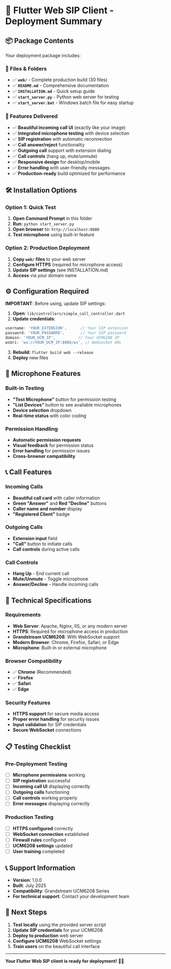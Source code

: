 # 🚀 Flutter Web SIP Client - Deployment Summary

## 📦 **Package Contents**

Your deployment package includes:

### **📁 Files & Folders**
- ✅ **`web/`** - Complete production build (30 files)
- ✅ **`README.md`** - Comprehensive documentation
- ✅ **`INSTALLATION.md`** - Quick setup guide
- ✅ **`start_server.py`** - Python web server for testing
- ✅ **`start_server.bat`** - Windows batch file for easy startup

### **🎯 Features Delivered**
- ✅ **Beautiful incoming call UI** (exactly like your image)
- ✅ **Integrated microphone testing** with device selection
- ✅ **SIP registration** with automatic reconnection
- ✅ **Call answer/reject** functionality
- ✅ **Outgoing call** support with extension dialing
- ✅ **Call controls** (hang up, mute/unmute)
- ✅ **Responsive design** for desktop/mobile
- ✅ **Error handling** with user-friendly messages
- ✅ **Production-ready** build optimized for performance

## 🛠️ **Installation Options**

### **Option 1: Quick Test**
1. **Open Command Prompt** in this folder
2. **Run**: `python start_server.py`
3. **Open browser** to: `http://localhost:8080`
4. **Test microphone** using built-in feature

### **Option 2: Production Deployment**
1. **Copy `web/` files** to your web server
2. **Configure HTTPS** (required for microphone access)
3. **Update SIP settings** (see INSTALLATION.md)
4. **Access** via your domain name

## ⚙️ **Configuration Required**

**IMPORTANT**: Before using, update SIP settings:

1. **Open**: `lib/controllers/simple_call_controller.dart`
2. **Update credentials**:
```dart
username: 'YOUR_EXTENSION',      // Your SIP extension
password: 'YOUR_PASSWORD',       // Your SIP password
domain: 'YOUR_UCM_IP',          // Your UCM6208 IP
wsUri: 'ws://YOUR_UCM_IP:8088/ws', // WebSocket URL
```
3. **Rebuild**: `flutter build web --release`
4. **Deploy** new files

## 🎤 **Microphone Features**

### **Built-in Testing**
- **"Test Microphone"** button for permission testing
- **"List Devices"** button to see available microphones
- **Device selection** dropdown
- **Real-time status** with color coding

### **Permission Handling**
- **Automatic permission requests**
- **Visual feedback** for permission status
- **Error handling** for permission issues
- **Cross-browser compatibility**

## 📞 **Call Features**

### **Incoming Calls**
- **Beautiful call card** with caller information
- **Green "Answer"** and **Red "Decline"** buttons
- **Caller name and number** display
- **"Registered Client"** badge

### **Outgoing Calls**
- **Extension input** field
- **"Call"** button to initiate calls
- **Call controls** during active calls

### **Call Controls**
- **Hang Up** - End current call
- **Mute/Unmute** - Toggle microphone
- **Answer/Decline** - Handle incoming calls

## 🔧 **Technical Specifications**

### **Requirements**
- **Web Server**: Apache, Nginx, IIS, or any modern server
- **HTTPS**: Required for microphone access in production
- **Grandstream UCM6208**: With WebSocket support
- **Modern Browser**: Chrome, Firefox, Safari, or Edge
- **Microphone**: Built-in or external microphone

### **Browser Compatibility**
- ✅ **Chrome** (Recommended)
- ✅ **Firefox**
- ✅ **Safari**
- ✅ **Edge**

### **Security Features**
- **HTTPS support** for secure media access
- **Proper error handling** for security issues
- **Input validation** for SIP credentials
- **Secure WebSocket** connections

## 📋 **Testing Checklist**

### **Pre-Deployment Testing**
- [ ] **Microphone permissions** working
- [ ] **SIP registration** successful
- [ ] **Incoming call UI** displaying correctly
- [ ] **Outgoing calls** functioning
- [ ] **Call controls** working properly
- [ ] **Error messages** displaying correctly

### **Production Testing**
- [ ] **HTTPS configured** correctly
- [ ] **WebSocket connection** established
- [ ] **Firewall rules** configured
- [ ] **UCM6208 settings** updated
- [ ] **User training** completed

## 📞 **Support Information**

- **Version**: 1.0.0
- **Built**: July 2025
- **Compatibility**: Grandstream UCM6208 Series
- **For technical support**: Contact your development team

## 🎯 **Next Steps**

1. **Test locally** using the provided server script
2. **Update SIP credentials** for your UCM6208
3. **Deploy to production** web server
4. **Configure UCM6208** WebSocket settings
5. **Train users** on the beautiful call interface

---

**Your Flutter Web SIP client is ready for deployment!** 🚀✨ 